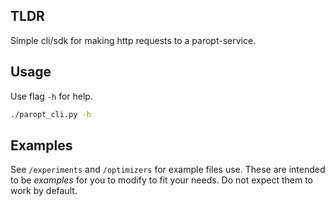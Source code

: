 ## TLDR
Simple cli/sdk for making http requests to a paropt-service.

## Usage
Use flag `-h` for help.
```bash
./paropt_cli.py -h
```

## Examples
See `/experiments` and `/optimizers` for example files use. These are intended to be *examples* for you to modify to fit your needs. Do not expect them to work by default.